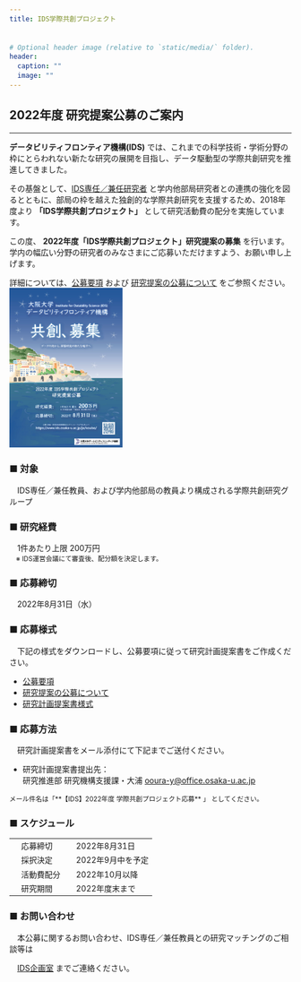 ```yaml
---
title: IDS学際共創プロジェクト


# Optional header image (relative to `static/media/` folder).
header:
  caption: ""
  image: ""
---
```



## 2022年度 研究提案公募のご案内
---
**データビリティフロンティア機構(IDS)** では、これまでの科学技術・学術分野の枠にとらわれない新たな研究の展開を目指し、データ駆動型の学際共創研究を推進してきました。

その基盤として、[IDS専任／兼任研究者](../people) と学内他部局研究者との連携の強化を図るとともに、部局の枠を越えた独創的な学際共創研究を支援するため、2018年度より **「IDS学際共創プロジェクト」** として研究活動費の配分を実施しています。

この度、 **2022年度「IDS学際共創プロジェクト」研究提案の募集** を行います。  
学内の幅広い分野の研究者のみなさまにご応募いただけますよう、お願い申し上げます。

詳細については、[公募要項](call2022.pdf) および [研究提案の公募について](guidance2022.pdf) をご参照ください。
<br />
 <img src="koubo2022.jpg" alt="学際共創プロジェクト公募ポスター" width=40%>

### ■ 対象
<div style="text-indent:1em;">
IDS専任／兼任教員、および学内他部局の教員より構成される学際共創研究グループ
</div>

### ■ 研究経費
<div style="text-indent:1em;">
1件あたり上限 200万円<br>
<small>　※ IDS運営会議にて審査後、配分額を決定します。</small>
</div>

### ■ 応募締切
<div style="text-indent:1em;">
2022年8月31日（水）
</div>

### ■ 応募様式
<div style="text-indent:1em;">
下記の様式をダウンロードし、公募要項に従って研究計画提案書をご作成ください。
</div>

* [公募要項](call2022.pdf)
* [研究提案の公募について](guidance2022.pdf)
* [研究計画提案書様式](format2022.docx)

### ■ 応募方法
<div style="text-indent:1em;">
研究計画提案書をメール添付にて下記までご送付ください。
</div>

* 研究計画提案書提出先：  
研究推進部 研究機構支援課・大浦 [ooura-y@office.osaka-u.ac.jp](mailto:ooura-y@office.osaka-u.ac.jp)  
<small>
メール件名は「**【IDS】2022年度 学際共創プロジェクト応募** 」 としてください。
</small>


### ■ スケジュール
<table style="text-indent:1em;">
  <tr>
    <td>応募締切</td>
    <td>2022年8月31日</td>
  </tr>
  <tr>
    <td>採択決定</td>
    <td>2022年9月中を予定</td>
  </tr>
  <tr>
    <td>活動費配分</td>
    <td>2022年10月以降</td>
  </tr>
  <tr>
    <td>研究期間</td>
    <td>2022年度末まで</td>
  </tr>
</table>

### ■ お問い合わせ
<div style="text-indent:1em;">
本公募に関するお問い合わせ、IDS専任／兼任教員との研究マッチングのご相談等は

 [IDS企画室](mailto:contact@ids.osaka-u.ac.jp) までご連絡ください。
</div>

